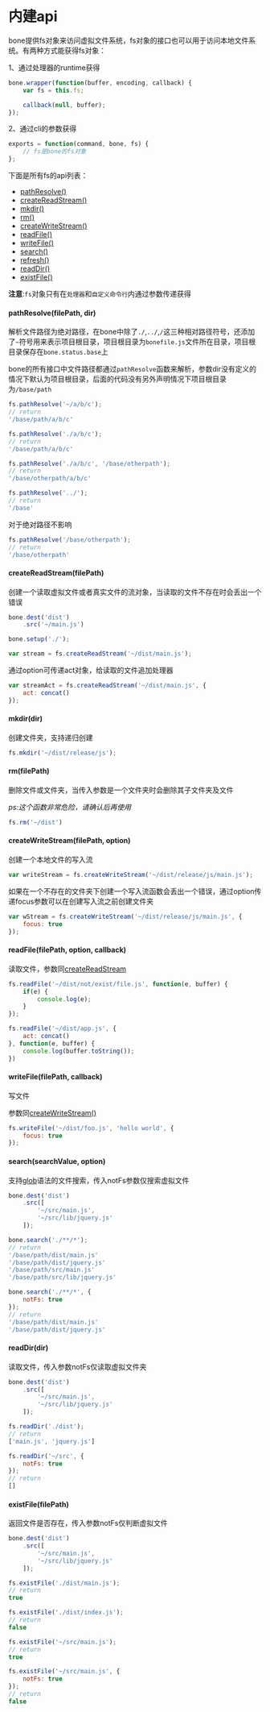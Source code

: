 # 内建api

bone提供fs对象来访问虚拟文件系统，fs对象的接口也可以用于访问本地文件系统。有两种方式能获得fs对象：

1、通过处理器的runtime获得
```javascript
bone.wrapper(function(buffer, encoding, callback) {
    var fs = this.fs;

    callback(null, buffer);
});
```
2、通过cli的参数获得
```javascript
exports = function(command, bone, fs) {
    // fs是bone的fs对象
};
```

下面是所有fs的api列表：

+ [pathResolve()](#pathresolvefilepath-dir)
+ [createReadStream()](#createreadstreamfilepath)
+ [mkdir()](#mkdirdir)
+ [rm()](#rmfilepath)
+ [createWriteStream()](#createwritestreamfilepath-option)
+ [readFile()](#readfilefilepath-option-callback)
+ [writeFile()](#writefilefilepath-callback)
+ [search()](#searchsearchvalue-option)
+ [refresh()](#refresh)
+ [readDir()](#readdirdir)
+ [existFile()](#existfilefilepath)

**注意**:`fs`对象只有在`处理器`和`自定义命令行`内通过参数传递获得

#### pathResolve(filePath, dir)

解析文件路径为绝对路径，在bone中除了`./`,`../`,`/`这三种相对路径符号，还添加了`~`符号用来表示项目根目录，项目根目录为`bonefile.js`文件所在目录，项目根目录保存在`bone.status.base`上

bone的所有接口中文件路径都通过`pathResolve`函数来解析，参数dir没有定义的情况下默认为项目根目录，后面的代码没有另外声明情况下项目根目录为`/base/path`

```javascript
fs.pathResolve('~/a/b/c');
// return
'/base/path/a/b/c'

fs.pathResolve('./a/b/c');
// return
'/base/path/a/b/c'

fs.pathResolve('./a/b/c', '/base/otherpath');
// return
'/base/otherpath/a/b/c'

fs.pathResolve('../');
// return
'/base'
```

对于绝对路径不影响

```javascript
fs.pathResolve('/base/otherpath');
// return
'/base/otherpath'
```

#### createReadStream(filePath)
创建一个读取虚拟文件或者真实文件的流对象，当读取的文件不存在时会丢出一个错误

```javascript
bone.dest('dist')
    .src('~/main.js')

bone.setup('./');

var stream = fs.createReadStream('~/dist/main.js');
```

通过option可传递act对象，给读取的文件追加处理器

```javascript
var streamAct = fs.createReadStream('~/dist/main.js', {
    act: concat()
});
```

#### mkdir(dir)
创建文件夹，支持递归创建

```javascript
fs.mkdir('~/dist/release/js');
```

#### rm(filePath)
删除文件或文件夹，当传入参数是一个文件夹时会删除其子文件夹及文件

*ps:这个函数非常危险，请确认后再使用*

```javascript
fs.rm('~/dist')
```

#### createWriteStream(filePath, option)

创建一个本地文件的写入流

```javascript
var writeStream = fs.createWriteStream('~/dist/release/js/main.js');
```

如果在一个不存在的文件夹下创建一个写入流函数会丢出一个错误，通过option传递focus参数可以在创建写入流之前创建文件夹

```javascript
var wStream = fs.createWriteStream('~/dist/release/js/main.js', {
    focus: true
});
```

#### readFile(filePath, option, callback)
读取文件，参数同[createReadStream](#createreadstreamfilepath)

```javascript
fs.readFile('~/dist/not/exist/file.js', function(e, buffer) {
    if(e) {
        console.log(e);
    }
});

fs.readFile('~/dist/app.js', {
    act: concat()
}, function(e, buffer) {
    console.log(buffer.toString());
})
```

#### writeFile(filePath, callback)
写文件

参数同[createWriteStream()](#createwritestreamfilepath-option)

```javascript
fs.writeFile('~/dist/foo.js', 'hello world', {
    focus: true
});

```

#### search(searchValue, option)
支持[glob](https://github.com/isaacs/node-glob)语法的文件搜索，传入notFs参数仅搜索虚拟文件

```javascript
bone.dest('dist')
    .src([
        '~/src/main.js',
        '~/src/lib/jquery.js'
    ]);

bone.search('./**/*');
// return
'/base/path/dist/main.js'
'/base/path/dist/jquery.js'
'/base/path/src/main.js'
'/base/path/src/lib/jquery.js'

bone.search('./**/*', {
    notFs: true
});
// return
'/base/path/dist/main.js'
'/base/path/dist/jquery.js'
```

#### readDir(dir)
读取文件，传入参数notFs仅读取虚拟文件夹

```javascript
bone.dest('dist')
    .src([
        '~/src/main.js',
        '~/src/lib/jquery.js'
    ]);

fs.readDir('./dist');
// return
['main.js', 'jquery.js']

fs.readDir('~/src', {
    notFs: true
});
// return
[]
```

#### existFile(filePath)
返回文件是否存在，传入参数notFs仅判断虚拟文件

```javascript
bone.dest('dist')
    .src([
        '~/src/main.js',
        '~/src/lib/jquery.js'
    ]);

fs.existFile('./dist/main.js');
// return
true

fs.existFile('./dist/index.js');
// return
false

fs.existFile('~/src/main.js');
// return
true

fs.existFile('~/src/main.js', {
    notFs: true
});
// return
false
```